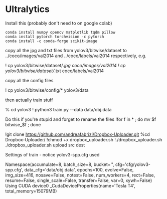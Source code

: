 # Ultralytics

Install this (probably don't need to on google colab)

    conda install numpy opencv matplotlib tqdm pillow
    conda install pytorch torchvision -c pytorch
    conda install -c conda-forge scikit-image

copy all the jpg and txt files from yolov3/bitwise/dataset to ../coco/images/val2014 and ../coco/labels/val2014 respectively, e.g.


!    cp yolov3/bitwise/dataset/*.jpg coco/images/val2014
!    cp yolov3/bitwise/dataset/*.txt coco/labels/val2014

copy all the config files

!   cp yolov3/bitwise/config/* yolov3/data

then actually train stuff

%    cd yolov3
!    python3 train.py --data data/obj.data


Do this if you're stupid and forget to rename the files
!for f in * ; do mv $f bitwise_$f ; done


!git clone https://github.com/andreafabrizi/Dropbox-Uploader.git
%cd Dropbox-Uploader/
!chmod +x dropbox_uploader.sh
!./dropbox_uploader.sh
<need dropbox authentication key>
./dropbox_uploader.sh upload src dest

Settings of train - notice yolov3-spp.cfg used

Namespace(accumulate=8, batch_size=8, bucket='', cfg='cfg/yolov3-spp.cfg', data_cfg='data/obj.data', epochs=100, evolve=False, img_size=416, nosave=False, notest=False, num_workers=4, rect=False, resume=False, single_scale=False, transfer=False, var=0, xywh=False)
Using CUDA device0 _CudaDeviceProperties(name='Tesla T4', total_memory=15079MB)



